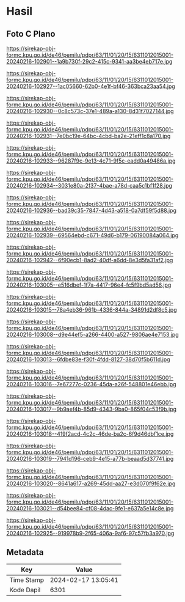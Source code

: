 # Hasil

## Foto C Plano

https://sirekap-obj-formc.kpu.go.id/de46/pemilu/pdpr/63/11/01/20/15/6311012015001-20240216-102901--1a9b730f-29c2-415c-9341-aa3be4eb717e.jpg

https://sirekap-obj-formc.kpu.go.id/de46/pemilu/pdpr/63/11/01/20/15/6311012015001-20240216-102927--1ac05660-62b0-4e1f-bf46-363bca23aa54.jpg

https://sirekap-obj-formc.kpu.go.id/de46/pemilu/pdpr/63/11/01/20/15/6311012015001-20240216-102930--0c8c573c-37e1-489a-a130-8d31f7027144.jpg

https://sirekap-obj-formc.kpu.go.id/de46/pemilu/pdpr/63/11/01/20/15/6311012015001-20240216-102931--7e0bc19e-64bc-4cbd-ba2e-21eff1c8a170.jpg

https://sirekap-obj-formc.kpu.go.id/de46/pemilu/pdpr/63/11/01/20/15/6311012015001-20240216-102933--96287f9c-9e13-4c71-9f5c-eadd0a49486a.jpg

https://sirekap-obj-formc.kpu.go.id/de46/pemilu/pdpr/63/11/01/20/15/6311012015001-20240216-102934--3031e80a-2f37-4bae-a78d-caa5c1bf1f28.jpg

https://sirekap-obj-formc.kpu.go.id/de46/pemilu/pdpr/63/11/01/20/15/6311012015001-20240216-102936--bad39c35-7847-4d43-a518-0a7df59f5d88.jpg

https://sirekap-obj-formc.kpu.go.id/de46/pemilu/pdpr/63/11/01/20/15/6311012015001-20240216-102939--69564ebd-c671-49d6-b179-06190084a064.jpg

https://sirekap-obj-formc.kpu.go.id/de46/pemilu/pdpr/63/11/01/20/15/6311012015001-20240216-102942--6f90ecb1-8ad2-40df-a6dd-8e3d5fa31af2.jpg

https://sirekap-obj-formc.kpu.go.id/de46/pemilu/pdpr/63/11/01/20/15/6311012015001-20240216-103005--e516dbef-1f7a-4417-96e4-fc5f9bd5ad56.jpg

https://sirekap-obj-formc.kpu.go.id/de46/pemilu/pdpr/63/11/01/20/15/6311012015001-20240216-103015--78a4eb36-961b-4336-844a-34891d2df8c5.jpg

https://sirekap-obj-formc.kpu.go.id/de46/pemilu/pdpr/63/11/01/20/15/6311012015001-20240216-103008--d9e44ef5-a266-4400-a527-9806ae4e7153.jpg

https://sirekap-obj-formc.kpu.go.id/de46/pemilu/pdpr/63/11/01/20/15/6311012015001-20240216-103013--6fdbe83e-f30f-4fdd-8127-38d70f5b611d.jpg

https://sirekap-obj-formc.kpu.go.id/de46/pemilu/pdpr/63/11/01/20/15/6311012015001-20240216-103016--7e67277c-0236-45da-a26f-548801e46ebb.jpg

https://sirekap-obj-formc.kpu.go.id/de46/pemilu/pdpr/63/11/01/20/15/6311012015001-20240216-103017--9b9aef4b-85d9-4343-9ba0-865f04c53f9b.jpg

https://sirekap-obj-formc.kpu.go.id/de46/pemilu/pdpr/63/11/01/20/15/6311012015001-20240216-103018--419f2acd-4c2c-46de-ba2c-6f9d46dbf1ce.jpg

https://sirekap-obj-formc.kpu.go.id/de46/pemilu/pdpr/63/11/01/20/15/6311012015001-20240216-103019--7941d196-ceb9-4e15-a77b-beaad5d37741.jpg

https://sirekap-obj-formc.kpu.go.id/de46/pemilu/pdpr/63/11/01/20/15/6311012015001-20240216-103020--8641a617-a269-45dd-aa27-e3d070f9f62e.jpg

https://sirekap-obj-formc.kpu.go.id/de46/pemilu/pdpr/63/11/01/20/15/6311012015001-20240216-103021--d54bee84-cf08-4dac-9fe1-e637a5e14c8e.jpg

https://sirekap-obj-formc.kpu.go.id/de46/pemilu/pdpr/63/11/01/20/15/6311012015001-20240216-102925--919978b9-2f65-406a-9af6-97c57fb3a970.jpg


## Metadata

| Key        | Value               |
| ---------- | ------------------- |
| Time Stamp | 2024-02-17 13:05:41 |
| Kode Dapil | 6301                |



